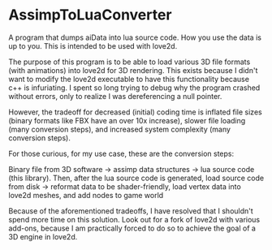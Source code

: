 # AssimpToLuaConverter
A program that dumps aiData into lua source code. How you use the data is up to you.
This is intended to be used with love2d.

The purpose of this program is to be able to load various 3D file formats (with animations) into love2d for 3D rendering.
This exists because I didn't want to modify the love2d executable to have this functionality because c++ is infuriating.
I spent so long trying to debug why the program crashed without errors, only to realize I was dereferencing a null pointer.

However, the tradeoff for decreased (initial) coding time is inflated file sizes (binary formats like FBX have an over 10x increase),
slower file loading (many conversion steps), and increased system complexity (many conversion steps).

For those curious, for my use case, these are the conversion steps:

Binary file from 3D software -> assimp data structures -> lua source code (this library).
Then, after the lua source code is generated,
load source code from disk -> 
reformat data to be shader-friendly, load vertex data into love2d meshes, and add nodes to game world

Because of the aforementioned tradeoffs, I have resolved that I shouldn't spend more time on this solution.
Look out for a fork of love2d with various add-ons, because I am practically forced to do so to achieve the goal of a 3D engine in love2d.
